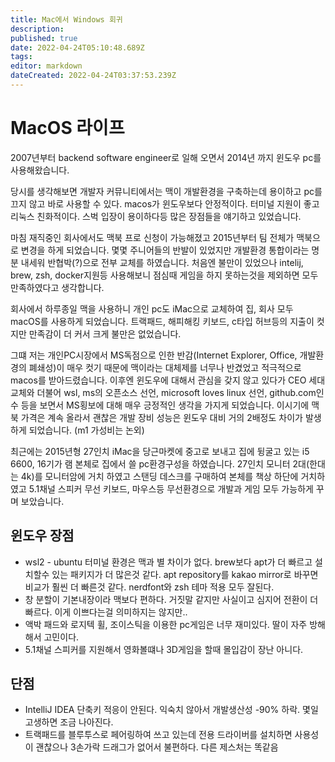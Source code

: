 ```yaml
---
title: Mac에서 Windows 회귀
description: 
published: true
date: 2022-04-24T05:10:48.689Z
tags: 
editor: markdown
dateCreated: 2022-04-24T03:37:53.239Z
---
```


# MacOS 라이프
2007년부터 backend software engineer로 일해 오면서 2014년 까지 윈도우 pc를 사용해왔습니다. 

당시를 생각해보면 개발자 커뮤니티에서는 맥이 개발환경을 구축하는데 용이하고 pc를 끄지 않고 바로 사용할 수 있다. macos가 윈도우보다 안정적이다. 터미널 지원이 좋고 리눅스 친화적이다. 스벅 입장이 용이하다등 많은 장점들을 얘기하고 있었습니다.

마침 재직중인 회사에서도 맥북 프로 신청이 가능해졌고 2015년부터 팀 전체가 맥북으로 변경을 하게 되었습니다. 몇몇 주니어들의 반발이 있었지만 개발환경 통합이라는 명분 내세워 반협박(?)으로 전부 교체를 하였습니다. 처음엔 불만이 있었으나 intelij, brew, zsh, docker지원등 사용해보니 점심때 게임을 하지 못하는것을 제외하면 모두 만족하였다고 생각합니다. 

회사에서 하루종일 맥을 사용하니 개인 pc도 iMac으로 교체하여 집, 회사 모두 macOS를 사용하게 되었습니다. 트랙패드, 해피해킹 키보드, c타입 허브등의 지출이 컷지만 만족감이 더 커서 크게 불만은 없었습니다.

그떄 저는 개인PC시장에서 MS독점으로 인한 반감(Internet Explorer, Office, 개발환경의 폐쇄성)이 매우 컷기 때문에 맥이라는 대체제를 너무나 반겼었고 적극적으로 macos를 받아드렸습니다. 이후엔 윈도우에 대해서 관심을 갖지 않고 있다가 CEO 세대교체와 더불어 wsl, ms의 오픈소스 선언, microsoft loves linux 선언, github.com인수 등을 보면서 MS횡보에 대해 매우 긍정적인 생각을 가지게 되었습니다. 이시기에 맥북 가격은 계속 올라서 괜찮은 개발 장비 성능은 윈도우 대비 거의 2배정도 차이가 발생하게 되었습니다. (m1 가성비는 논외)

최근에는 2015년형 27인치 iMac을 당근마켓에 중고로 보내고 집에 뒹굴고 있는 i5 6600, 16기가 램 본체로 집에서 쓸 pc환경구성을 하였습니다. 27인치 모니터 2대(한대는 4k)를 모니터암에 거치 하였고 스탠딩 데스크를 구매하여 본체를 책상 하단에 거치하였고 5.1채널 스피커 무선 키보드, 마우스등 무선환경으로 개발과 게임 모두 가능하게 꾸며 보았습니다.

## 윈도우 장점
- wsl2 - ubuntu 터미널 환경은 맥과 별 차이가 없다. brew보다 apt가 더 빠르고 설치할수 있는 패키지가 더 많은것 같다. apt repository를 kakao mirror로 바꾸면 비교가 훨씬 더 빠른것 같다. nerdfont와 zsh 테마 적용 모두 잘된다.
- 창 분할이 기본내장이라 맥보다 편하다. 거짓말 같지만 사실이고 심지어 전환이 더 빠르다. 이게 이쁘다는걸 의미하지는 않지만..
- 액박 패드와 로지텍 휠, 조이스틱을 이용한 pc게임은 너무 재미있다. 딸이 자주 방해해서 고민이다.
- 5.1채널 스피커를 지원해서 영화볼떄나 3D게임을 할때 몰입감이 장난 아니다.

## 단점
- IntelliJ IDEA 단축키 적응이 안된다. 익숙치 않아서 개발생산성 -90% 하락. 몇일 고생하면 조금 나아진다.
- 트랙패드를 블루투스로 페어링하여 쓰고 있는데 전용 드라이버를 설치하면 사용성이 괜찮으나 3손가락 드래그가 없어서 불편하다. 다른 제스처는 똑같음


